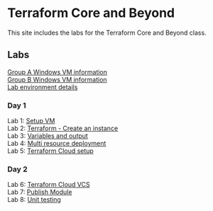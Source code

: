 # Terraform Core and Beyond

This site includes the labs for the Terraform Core and Beyond class.

## Labs
[Group A Windows VM information](VM_Group_A.md)   
[Group B Windows VM information](VM_Group_B.md)   
[Lab environment details](https://docs.google.com/spreadsheets/d/1S0MXalEMPrpR-IQwGQZqIxxI0So3WsUZdxFihGUq9lQ/edit?usp=sharing)



### Day 1
Lab 1: [Setup VM](labs/tf-setup/index.md)      
Lab 2: [Terraform - Create an instance](labs/tf-first-instance/index.md)    
Lab 3: [Variables and output](labs/tf-variables-and-output/index.md)   
Lab 4: [Multi resource deployment](labs/tf-more-variables/index.md)   
Lab 5: [Terraform Cloud setup](labs/hcp-tf-setup/index.md)   


### Day 2
Lab 6: [Terraform Cloud VCS](labs/hcp-tf-modify/index.md)      
Lab 7: [Publish Module](labs/hcp-tf-publish-module/index.md)      
Lab 8: [Unit testing](labs/tf-unit-testing/index.md)      
